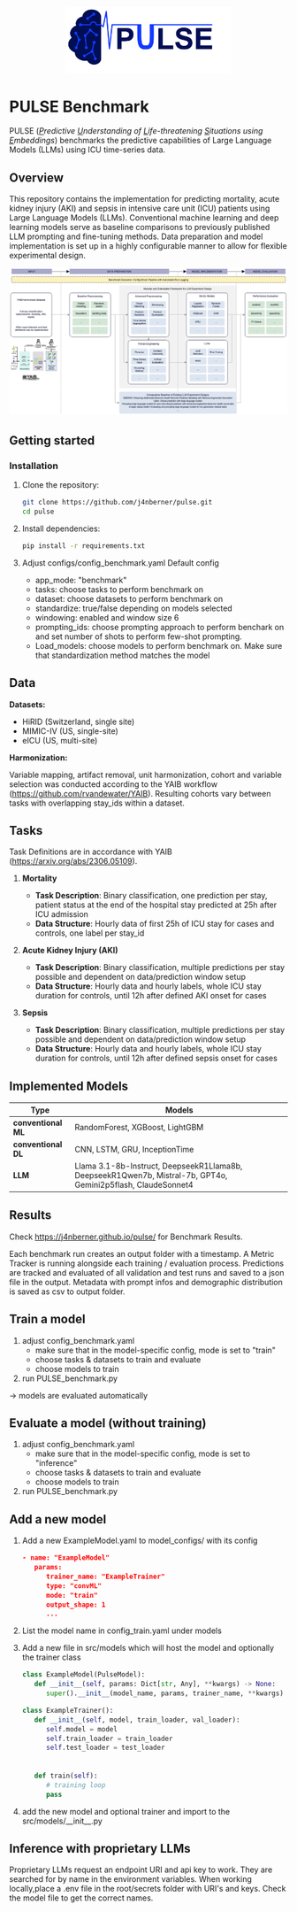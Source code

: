 <p align="center">
  <img src="src/pulse_logo.png" alt="PULSE Logo" width="300"/>
</p>

# PULSE Benchmark

PULSE (_<u>P</u>redictive <u>U</u>nderstanding of <u>L</u>ife-threatening <u>S</u>ituations using <u>E</u>mbeddings_) benchmarks the predictive capabilities of Large Language Models (LLMs) using ICU time-series data.

## Overview

This repository contains the implementation for predicting mortality, acute kidney injury (AKI) and sepsis in intensive care unit (ICU) patients using Large Language Models (LLMs). Conventional machine learning and deep learning models serve as baseline comparisons to previously published LLM prompting and fine-tuning methods. Data preparation and model implementation is set up in a highly configurable manner to allow for flexible experimental design.

![Framework Overview](src/framework.png)

## Getting started

### Installation

1. Clone the repository:

   ```bash
   git clone https://github.com/j4nberner/pulse.git
   cd pulse
   ```

2. Install dependencies:

   ```bash
   pip install -r requirements.txt
   ```

3. Adjust configs/config_benchmark.yaml
   Default config
   - app_mode: "benchmark"
   - tasks: choose tasks to perform benchmark on
   - dataset: choose datasets to perform benchmark on
   - standardize: true/false depending on models selected
   - windowing: enabled and window size 6
   - prompting_ids: choose prompting approach to perform benchark on and set number of shots to perform few-shot prompting.
   - Load_models: choose models to perform benchmark on. Make sure that standardization method matches the model

## Data

**Datasets:**

- HiRID (Switzerland, single site)
- MIMIC-IV (US, single-site)
- eICU (US, multi-site)

**Harmonization:**

Variable mapping, artifact removal, unit harmonization, cohort and variable selection was conducted according to the YAIB workflow (https://github.com/rvandewater/YAIB). Resulting cohorts vary between tasks with overlapping stay_ids within a dataset.

## Tasks

Task Definitions are in accordance with YAIB (https://arxiv.org/abs/2306.05109).

1. **Mortality**

   - **Task Description**: Binary classification, one prediction per stay, patient status at the end of the hospital stay predicted at 25h after ICU admission
   - **Data Structure**: Hourly data of first 25h of ICU stay for cases and controls, one label per stay_id

2. **Acute Kidney Injury (AKI)**

   - **Task Description**: Binary classification, multiple predictions per stay possible and dependent on data/prediction window setup
   - **Data Structure**: Hourly data and hourly labels, whole ICU stay duration for controls, until 12h after defined AKI onset for cases

3. **Sepsis**
   - **Task Description**: Binary classification, multiple predictions per stay possible and dependent on data/prediction window setup
   - **Data Structure**: Hourly data and hourly labels, whole ICU stay duration for controls, until 12h after defined sepsis onset for cases

## Implemented Models

| Type                | Models                                                                                                       |
| ------------------- | ------------------------------------------------------------------------------------------------------------ |
| **conventional ML** | RandomForest, XGBoost, LightGBM                                                                              |
| **conventional DL** | CNN, LSTM, GRU, InceptionTime                                                                                |
| **LLM**             | Llama 3.1-8b-Instruct, DeepseekR1Llama8b, DeepseekR1Qwen7b, Mistral-7b, GPT4o, Gemini2p5flash, ClaudeSonnet4 |

## Results

Check https://j4nberner.github.io/pulse/ for Benchmark Results.

Each benchmark run creates an output folder with a timestamp.
A Metric Tracker is running alongside each training / evaluation process. Predictions are tracked and evaluated of all validation and test runs and saved to a json file in the output. Metadata with prompt infos and demographic distribution is saved as csv to output folder.

## Train a model

1. adjust config_benchmark.yaml
   - make sure that in the model-specific config, mode is set to "train"
   - choose tasks & datasets to train and evaluate
   - choose models to train
2. run PULSE_benchmark.py

-> models are evaluated automatically

## Evaluate a model (without training)

1. adjust config_benchmark.yaml
   - make sure that in the model-specific config, mode is set to "inference"
   - choose tasks & datasets to train and evaluate
   - choose models to train
2. run PULSE_benchmark.py

## Add a new model

1. Add a new ExampleModel.yaml to model_configs/ with its config

   ```json
   - name: "ExampleModel"
      params:
         trainer_name: "ExampleTrainer"
         type: "convML"
         mode: "train"
         output_shape: 1
         ...
   ```

2. List the model name in config_train.yaml under models

3. Add a new file in src/models which will host the model and optionally the trainer class

   ```python
   class ExampleModel(PulseModel):
      def __init__(self, params: Dict[str, Any], **kwargs) -> None:
         super().__init__(model_name, params, trainer_name, **kwargs)
   ```

   ```python
   class ExampleTrainer():
      def __init__(self, model, train_loader, val_loader):
         self.model = model
         self.train_loader = train_loader
         self.test_loader = test_loader


      def train(self):
         # training loop
         pass
   ```

4. add the new model and optional trainer and import to the src/models/\_\_init\_\_.py

## Inference with proprietary LLMs

Proprietary LLMs request an endpoint URI and api key to work. They are searched for by name in the environment variables. When working locally,place a .env file in the root/secrets folder with URI's and keys. Check the model file to get the correct names.
